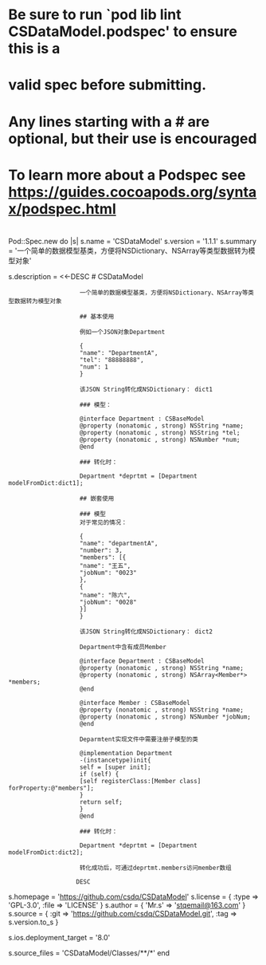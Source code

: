 #
# Be sure to run `pod lib lint CSDataModel.podspec' to ensure this is a
# valid spec before submitting.
#
# Any lines starting with a # are optional, but their use is encouraged
# To learn more about a Podspec see https://guides.cocoapods.org/syntax/podspec.html
#

Pod::Spec.new do |s|
  s.name             = 'CSDataModel'
  s.version          = '1.1.1'
  s.summary          = '一个简单的数据模型基类，方便将NSDictionary、NSArray等类型数据转为模型对象'

  s.description      = <<-DESC
                        # CSDataModel

                        一个简单的数据模型基类，方便将NSDictionary、NSArray等类型数据转为模型对象

                        ## 基本使用

                        例如一个JSON对象Department

                        {
                        "name": "DepartmentA",
                        "tel": "88888888",
                        "num": 1
                        }

                        该JSON String转化成NSDictionary： dict1

                        ### 模型：

                        @interface Department : CSBaseModel
                        @property (nonatomic , strong) NSString *name;
                        @property (nonatomic , strong) NSString *tel;
                        @property (nonatomic , strong) NSNumber *num;
                        @end

                        ### 转化时：

                        Department *deprtmt = [Department modelFromDict:dict1];

                        ## 嵌套使用

                        ### 模型
                        对于常见的情况：

                        {
                        "name": "departmentA",
                        "number": 3,
                        "members": [{
                        "name": "王五",
                        "jobNum": "0023"
                        },
                        {
                        "name": "陈六",
                        "jobNum": "0028"
                        }]
                        }

                        该JSON String转化成NSDictionary： dict2

                        Department中含有成员Member

                        @interface Department : CSBaseModel
                        @property (nonatomic , strong) NSString *name;
                        @property (nonatomic , strong) NSArray<Member*> *members;
                        @end

                        @interface Member : CSBaseModel
                        @property (nonatomic , strong) NSString *name;
                        @property (nonatomic , strong) NSNumber *jobNum;
                        @end

                        Deparmtent实现文件中需要注册子模型的类

                        @implementation Department
                        -(instancetype)init{
                        self = [super init];
                        if (self) {
                        [self registerClass:[Member class]   forProperty:@"members"];
                        }
                        return self;
                        }
                        @end

                        ### 转化时：

                        Department *deprtmt = [Department modelFromDict:dict2];

                        转化成功后，可通过deprtmt.members访问member数组

                       DESC

  s.homepage         = 'https://github.com/csdq/CSDataModel'
  s.license          = { :type => 'GPL-3.0', :file => 'LICENSE' }
  s.author           = { 'Mr.s' => 'stqemail@163.com' }
  s.source           = { :git => 'https://github.com/csdq/CSDataModel.git', :tag => s.version.to_s }

  s.ios.deployment_target = '8.0'

  s.source_files = 'CSDataModel/Classes/**/*'
end
